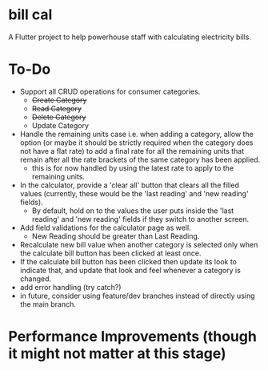 # bill cal

A Flutter project to help powerhouse staff with calculating electricity bills.

# To-Do
- Support all CRUD operations for consumer categories.
  - ~~Create Category~~
  - ~~Read Category~~
  - ~~Delete Category~~
  - Update Category
- Handle the remaining units case i.e. when adding a category, allow the option (or maybe it should be strictly required when the category does not have a flat rate) to add a final rate for all the remaining units that remain after all the rate brackets of the same category has been applied.
  - this is for now handled by using the latest rate to apply to the remaining units.
- In the calculator, provide a 'clear all' button that clears all the filled values (currently, these would be the 'last reading' and 'new reading' fields).
  - By default, hold on to the values the user puts inside the 'last reading' and 'new reading' fields if they switch to another screen.
- Add field validations for the calculator page as well.
  - New Reading should be greater than Last Reading.
- Recalculate new bill value when another category is selected only when the calculate bill button has been clicked at least once.
- If the calculate bill button has been clicked then update its look to indicate that, and update that look and feel whenever a category is changed.
- add error handling (try catch?)
- in future, consider using feature/dev branches instead of directly using the main branch.


# Performance Improvements (though it might not matter at this stage)
